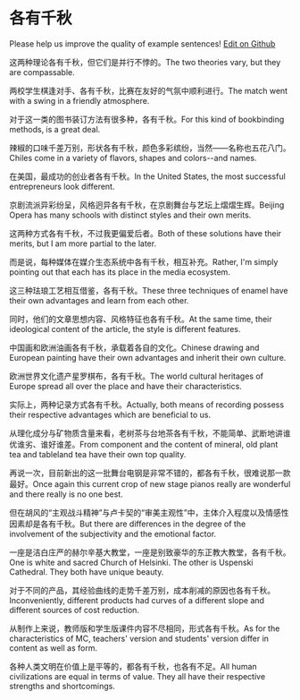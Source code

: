 # 各有千秋

Please help us improve the quality of example sentences! [Edit on Github](https://github.com/jiyushe/jiyu-example-sentence-source/blob/main/chinese/geyouqianqiu.md)

<p><span class="chinese">这两种理论各有千秋，但它们是并行不悖的。</span><span class="english">The two theories vary, but they are compassable.</span></p>

<p><span class="chinese">两校学生棋逢对手、各有千秋，比赛在友好的气氛中顺利进行。</span><span class="english">The match went with a swing in a friendly atmosphere.</span></p>

<p><span class="chinese">对于这一类的图书装订方法有很多种，各有千秋。</span><span class="english">For this kind of bookbinding methods, is a great deal.</span></p>

<p><span class="chinese">辣椒的口味千差万别，形状各有千秋，颜色多彩缤纷，当然——名称也五花八门。</span><span class="english">Chiles come in a variety of flavors, shapes and colors--and names.</span></p>

<p><span class="chinese">在美国，最成功的创业者各有千秋。</span><span class="english">In the United States, the most successful entrepreneurs look different.</span></p>

<p><span class="chinese">京剧流派异彩纷呈，风格迥异各有千秋，在京剧舞台与艺坛上熠熠生辉。</span><span class="english">Beijing Opera has many schools with distinct styles and their own merits.</span></p>

<p><span class="chinese">这两种方式各有千秋，不过我更偏爱后者。</span><span class="english">Both of these solutions have their merits, but I am more partial to the later.</span></p>

<p><span class="chinese">而是说，每种媒体在媒介生态系统中各有千秋，相互补充。</span><span class="english">Rather, I'm simply pointing out that each has its place in the media ecosystem.</span></p>

<p><span class="chinese">这三种珐琅工艺相互借鉴，各有千秋。</span><span class="english">These three techniques of enamel have their own advantages and learn from each other.</span></p>

<p><span class="chinese">同时，他们的文章思想内容、风格特征也各有千秋。</span><span class="english">At the same time, their ideological content of the article, the style is different features.</span></p>

<p><span class="chinese">中国画和欧洲油画各有千秋，承载着各自的文化。</span><span class="english">Chinese drawing and European painting have their own advantages and inherit their own culture.</span></p>

<p><span class="chinese">欧洲世界文化遗产星罗棋布，各有千秋。</span><span class="english">The world cultural heritages of Europe spread all over the place and have their characteristics.</span></p>

<p><span class="chinese">实际上，两种记录方式各有千秋。</span><span class="english">Actually, both means of recording possess their respective advantages which are beneficial to us.</span></p>

<p><span class="chinese">从理化成分与矿物质含量来看，老树茶与台地茶各有千秋，不能简单、武断地讲谁优谁劣、谁好谁差。</span><span class="english">From component and the content of mineral, old plant tea and tableland tea have their own top quality.</span></p>

<p><span class="chinese">再说一次，目前新出的这一批舞台电钢是非常不错的，都各有千秋，很难说那一款最好。</span><span class="english">Once again this current crop of new stage pianos really are wonderful and there really is no one best.</span></p>

<p><span class="chinese">但在胡风的“主观战斗精神”与卢卡契的“审美主观性”中，主体介入程度以及情感性因素却是各有千秋。</span><span class="english">But there are differences in the degree of the involvement of the subjectivity and the emotional factor.</span></p>

<p><span class="chinese">一座是洁白庄严的赫尔辛基大教堂，一座是别致豪华的东正教大教堂，各有千秋。</span><span class="english">One is white and sacred Church of Helsinki. The other is Uspenski Cathedral. They both have unique beauty.</span></p>

<p><span class="chinese">对于不同的产品，其经验曲线的走势千差万别，成本削减的原因也各有千秋。</span><span class="english">Inconveniently, different products had curves of a different slope and different sources of cost reduction.</span></p>

<p><span class="chinese">从制作上来说，教师版和学生版课件内容不尽相同，形式各有千秋。</span><span class="english">As for the characteristics of MC, teachers' version and students' version differ in content as well as form.</span></p>

<p><span class="chinese">各种人类文明在价值上是平等的，都各有千秋，也各有不足。</span><span class="english">All human civilizations are equal in terms of value. They all have their respective strengths and shortcomings.</span></p>

